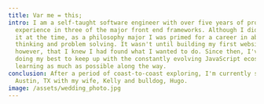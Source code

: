 ```yaml
---
title: Var me = this;
intro: I am a self-taught software engineer with over five years of professional
  experience in three of the major front end frameworks. Although I didn't know
  it at the time, as a philosophy major I was primed for a career in abstract
  thinking and problem solving. It wasn't until building my first website,
  however, that I knew I had found what I wanted to do. Since then, I've been
  doing my best to keep up with the constantly evolving JavaScript ecosystem and
  learning as much as possible along the way.
conclusion: After a period of coast-to-coast exploring, I'm currently settled In
  Austin, TX with my wife, Kelly and bulldog, Hugo.
image: /assets/wedding_photo.jpg
---
```


